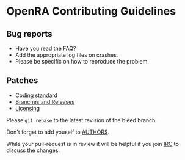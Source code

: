 # OpenRA Contributing Guidelines

## Bug reports

* Have you read the [FAQ](https://github.com/OpenRA/OpenRA/wiki/FAQ)?
* Add the appropriate log files on crashes.
* Please be specific on how to reproduce the problem.

## Patches

* [Coding standard](https://github.com/OpenRA/OpenRA/wiki/Coding-Standard)
* [Branches and Releases](https://github.com/OpenRA/OpenRA/wiki/Branches-and-Releases)
* [Licensing](http://www.gnu.org/licenses/quick-guide-gplv3.html)

Please `git rebase` to the latest revision of the bleed branch.

Don't forget to add youself to [AUTHORS](https://github.com/OpenRA/OpenRA/blob/bleed/AUTHORS).

While your pull-request is in review it will be helpful if you join [IRC](irc://chat.freenode.net/openra) to discuss the changes.